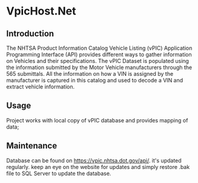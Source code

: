 # VpicHost.Net
## Introduction
The NHTSA Product Information Catalog Vehicle Listing (vPIC) Application Programming Interface (API) provides different ways to gather information on Vehicles and their specifications. The vPIC Dataset is populated using the information submitted by the Motor Vehicle manufacturers through the 565 submittals. All the information on how a VIN is assigned by the manufacturer is captured in this catalog and used to decode a VIN and extract vehicle information.

## Usage
Project works with local copy of vPIC database and provides mapping of data;

## Maintenance
Database can be found on https://vpic.nhtsa.dot.gov/api/. it's updated regularly. keep an eye on the website for updates and simply restore .bak file to SQL Server to update the database.